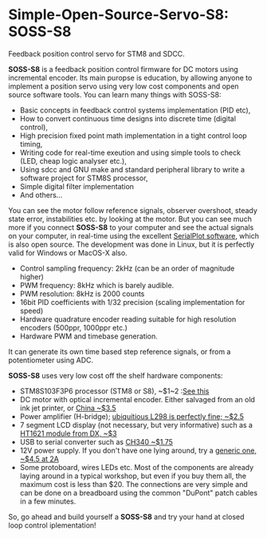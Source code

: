# Simple-Open-Source-Servo-S8: SOSS-S8
Feedback position control servo for STM8 and SDCC.

**SOSS-S8** is a feedback position control firmware for DC motors using incremental encoder. Its main puropse is education, by allowing anyone to implement a position servo using very low cost components and open source software tools. You can learn many things with SOSS-S8:

- Basic concepts in feedback control systems implementation (PID etc),
- How to convert continuous time designs into discrete time (digital control),
- High precision fixed point math implementation in a tight control loop timing,
- Writing code for real-time exeution and using simple tools to check (LED, cheap logic analyser etc.),
- Using sdcc and GNU make and standard peripheral library to write a software project for STM8S processor,
- Simple digital filter implementation
- And others...

You can see the motor follow reference signals, observer overshoot, steady state error, instabilities etc. by looking at the motor. But you can see much more if you connect **SOSS-S8** to your computer and see the actual signals on your computer, in real-time using the excellent [SerialPlot software](https://bitbucket.org/hyOzd/serialplot), which is also open source. The development was done in Linux, but it is perfectly valid for Windows or MacOS-X also.


- Control sampling frequency: 2kHz (can be an order of magnitude higher)
- PWM frequency: 8kHz which is barely audible. 
- PWM resolution: 8kHz is 2000 counts
- 16bit PID coefficients with 1/32 precision (scaling implementation for speed)
- Hardware quadrature encoder reading suitable for high resolution encoders (500ppr, 1000ppr etc.)
- Hardware PWM and timebase generation.

It can generate its own time based step reference signals, or from a potentiometer using ADC.

**SOSS-S8** uses very low cost off the shelf hardware components:

- STM8S103F3P6 processor (STM8 or S8), ~$1~2 :[See this](https://www.banggood.com/STM8S103F3P6-System-Board-STM8S-STM8-Development-Board-Minimum-Core-Board-p-1195874.html?cur_warehouse=CN)
- DC motor with optical incremental encoder. Either salvaged from an old ink jet printer, or [China ~$3.5](https://www.aliexpress.com/item/Great-Johnson-2pcs-20MA-Standard-130-motor-Green-Micro-DC-motor-with-encoder-32-lines-of/1958806724.html)
- Power amplifier (H-bridge); [ubiquitious L298 is perfectly fine; ~$2.5](https://www.banggood.com/Wholesale-Dual-H-Bridge-DC-Stepper-Motor-Drive-Controller-Board-Module-Arduino-L298N-p-42826.html?rmmds=search&cur_warehouse=CN)
- 7 segment LCD display (not necessary, but very informative) such as a [HT1621 module from DX, ~$3](https://www.dx.com/p/2-4-6-digit-7-segment-lcd-display-module-white-backlit-for-arduino-2071629)
- USB to serial converter such as [CH340 ~$1.75](https://www.banggood.com/CH340-3_3V5_5V-USB-To-TTL-Converter-Module-CH340G-STC-SCM-Download-Module-Upgrade-Brush-Board-p-1227701.html?rmmds=search&cur_warehouse=CN)
- 12V power supply. If you don't have one lying around, try a [generic one, ~$4.5 at 2A](https://www.banggood.com/AC-100-240V-Converter-Adapter-12V-2A-24W-Power-Supply-For-LED-Strip-p-1006925.html?rmmds=search&ID=43101&cur_warehouse=CN)
- Some protoboard, wires LEDs etc.
Most of the components are already laying around in a typical workshop, but even if you buy them all, the maximum cost is less than $20. The connections are very simple and can be done on a breadboard using the common "DuPont" patch cables in a few minutes.

So, go ahead and build yourself a **SOSS-S8** and try your hand at closed loop control iplementation!
